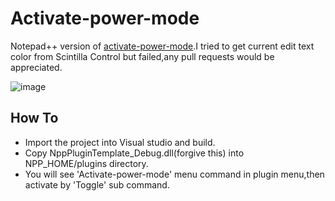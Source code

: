 # Activate-power-mode
Notepad++ version of [activate-power-mode](https://github.com/JoelBesada/activate-power-mode).I tried to get current edit text color from Scintilla Control but failed,any pull requests would be appreciated.

![image](https://raw.githubusercontent.com/yiitz/Activate-power-mode/master/screenshot.gif)

## How To

- Import the project into Visual studio and build.
- Copy NppPluginTemplate_Debug.dll(forgive this) into NPP_HOME/plugins directory.
- You will see 'Activate-power-mode' menu command in plugin menu,then activate by 'Toggle' sub command.

